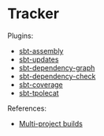 # Tracker

Plugins:
- [sbt-assembly](https://github.com/sbt/sbt-assembly)
- [sbt-updates](https://github.com/rtimush/sbt-updates)
- [sbt-dependency-graph](https://github.com/sbt/sbt-dependency-graph)
- [sbt-dependency-check](https://github.com/albuch/sbt-dependency-check)
- [sbt-coverage](https://github.com/scoverage/sbt-scoverage)
- [sbt-tpolecat](https://github.com/DavidGregory084/sbt-tpolecat)

References:
- [Multi-project builds](https://www.scala-sbt.org/1.x/docs/Multi-Project.html)
